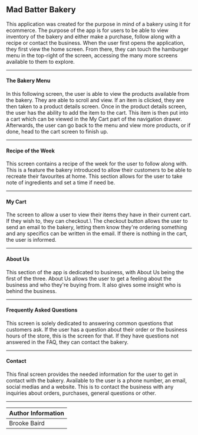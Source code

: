 ## Mad Batter Bakery
This application was created for the purpose in mind of a bakery using 
it for ecommerce. The purpose of the app is for users to be able to view 
inventory of the bakery and either make a purchase, follow along with a recipe or contact the business.
When the user first opens the application, they first view the home 
screen. From there, they can touch the hamburger menu in the top-right 
of the screen, accessing the many more screens available to them to 
explore.

***

#### The Bakery Menu
In this following screen, the user is able to view the products 
available from the bakery. They are able to scroll and view. If an item 
is clicked, they are then taken to a product details screen. Once in 
the product details screen, the user has the ability to add the item to 
the cart. This item is then put into a cart which can be viewed in the 
My Cart part of the navigation drawer. Afterwards, the user can go back 
to the menu and view more products, or if done, head to the cart screen 
to finish up.

***

#### Recipe of the Week
This screen contains a recipe of the week for the user to follow along 
with. This is a feature the bakery introduced to allow their customers 
to be able to recreate their favourites at home. This section allows 
for the user to take note of ingredients and set a time if need be.

***

#### My Cart
The screen to allow a user to view their items they have in their 
current cart. If they wish to, they can checkout.\ The checkout button 
allows the user to send an email to the bakery, letting them know 
they're ordering something and any specifics can be written in the 
email. If there is nothing in the cart, the user is informed.

***

#### About Us
This section of the app is dedicated to business, with About Us being 
the first of the three. About Us allows the user to get a feeling about 
the business and who they're buying from. It also gives some insight who 
is behind the business.

***

#### Frequently Asked Questions
This screen is solely dedicated to answering common questions that 
customers ask. If the user has a question about their order or the 
business hours of the store, this is the screen for that.
If they have questions not answered in the FAQ, they can contact the bakery.

***

#### Contact
This final screen provides the needed information for the user to get in 
contact with the bakery.
Available to the user is a phone number, an email, social medias and a website.
This is to contact the business with any inquiries about orders, purchases, general questions or other.

***

| Author Information |
|---------------------|
| Brooke Baird | [Links](w0766373@myscc.ca) OR [Links](brookebee413@gmail.com) |

